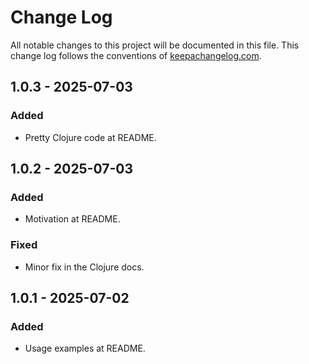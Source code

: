 # Change Log
All notable changes to this project will be documented in this file. This change log follows the conventions of [keepachangelog.com](http://keepachangelog.com/).

## 1.0.3 - 2025-07-03
### Added
- Pretty Clojure code at README.

## 1.0.2 - 2025-07-03
### Added
- Motivation at README.

### Fixed
- Minor fix in the Clojure docs.

## 1.0.1 - 2025-07-02
### Added
- Usage examples at README.
